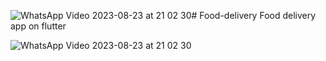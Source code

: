 ![WhatsApp Video 2023-08-23 at 21 02 30](https://github.com/Mohamed-Abdirizak/Food-delivery/assets/63655278/1aeff88b-4b1a-4f53-a318-0f15871a8f27)# Food-delivery
Food delivery app on flutter

![WhatsApp Video 2023-08-23 at 21 02 30](https://github.com/Mohamed-Abdirizak/Food-delivery/assets/63655278/7cf2e6e0-e206-4a95-b2af-c5c450122e71)
